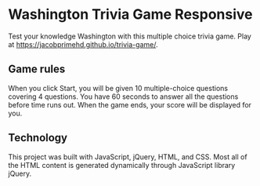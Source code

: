 # Washington Trivia Game Responsive

Test your knowledge Washington with this multiple choice trivia game.
Play at https://jacobprimehd.github.io/trivia-game/.

## Game rules

When you click Start, you will be given 10 multiple-choice questions covering 4 questions. You have 60 seconds to answer all the questions before time runs out. When the game ends, your score will be displayed for you.

## Technology

This project was built with JavaScript, jQuery, HTML, and CSS. Most all of the HTML content is generated dynamically through JavaScript library jQuery.

